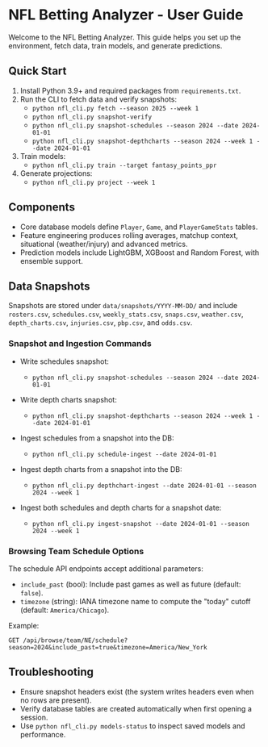 # NFL Betting Analyzer - User Guide

Welcome to the NFL Betting Analyzer. This guide helps you set up the environment, fetch data, train models, and generate predictions.

## Quick Start

1. Install Python 3.9+ and required packages from `requirements.txt`.
2. Run the CLI to fetch data and verify snapshots:
   - `python nfl_cli.py fetch --season 2025 --week 1`
   - `python nfl_cli.py snapshot-verify`
   - `python nfl_cli.py snapshot-schedules --season 2024 --date 2024-01-01`
   - `python nfl_cli.py snapshot-depthcharts --season 2024 --week 1 --date 2024-01-01`
3. Train models:
   - `python nfl_cli.py train --target fantasy_points_ppr`
4. Generate projections:
   - `python nfl_cli.py project --week 1`

## Components

- Core database models define `Player`, `Game`, and `PlayerGameStats` tables.
- Feature engineering produces rolling averages, matchup context, situational (weather/injury) and advanced metrics.
- Prediction models include LightGBM, XGBoost and Random Forest, with ensemble support.

## Data Snapshots

Snapshots are stored under `data/snapshots/YYYY-MM-DD/` and include `rosters.csv`, `schedules.csv`, `weekly_stats.csv`, `snaps.csv`, `weather.csv`, `depth_charts.csv`, `injuries.csv`, `pbp.csv`, and `odds.csv`.

### Snapshot and Ingestion Commands

- Write schedules snapshot:
  - `python nfl_cli.py snapshot-schedules --season 2024 --date 2024-01-01`

- Write depth charts snapshot:
  - `python nfl_cli.py snapshot-depthcharts --season 2024 --week 1 --date 2024-01-01`

- Ingest schedules from a snapshot into the DB:
  - `python nfl_cli.py schedule-ingest --date 2024-01-01`

- Ingest depth charts from a snapshot into the DB:
  - `python nfl_cli.py depthchart-ingest --date 2024-01-01 --season 2024 --week 1`

- Ingest both schedules and depth charts for a snapshot date:
  - `python nfl_cli.py ingest-snapshot --date 2024-01-01 --season 2024 --week 1`

### Browsing Team Schedule Options

The schedule API endpoints accept additional parameters:

- `include_past` (bool): Include past games as well as future (default: `false`).
- `timezone` (string): IANA timezone name to compute the "today" cutoff (default: `America/Chicago`).

Example:

`GET /api/browse/team/NE/schedule?season=2024&include_past=true&timezone=America/New_York`

## Troubleshooting

- Ensure snapshot headers exist (the system writes headers even when no rows are present).
- Verify database tables are created automatically when first opening a session.
- Use `python nfl_cli.py models-status` to inspect saved models and performance.
